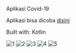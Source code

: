 Aplikasi Covid-19

Aplikasi bisa dicoba [disini](https://github.com/ahmaduunnail/Covid19App/raw/master/app/release/app-release.apk)

Built with: Kotlin

![1](https://github.com/ahmaduunnail/Covid19App/blob/master/img/home.png)
![2](https://github.com/ahmaduunnail/Covid19App/blob/master/img/himbauan.png)
![3](https://github.com/ahmaduunnail/Covid19App/blob/master/img/tata.png)
![4](https://github.com/ahmaduunnail/Covid19App/blob/master/img/mask.png)
![5](https://github.com/ahmaduunnail/Covid19App/blob/master/img/pola.png)
